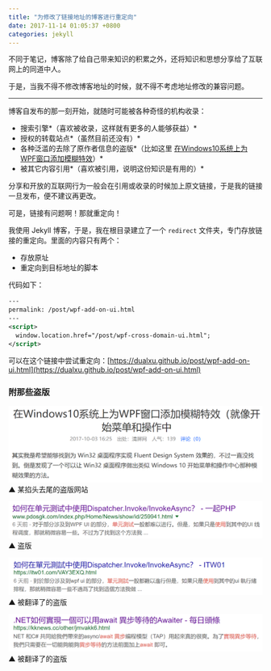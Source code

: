 ```yaml
---
title: "为修改了链接地址的博客进行重定向"
date: 2017-11-14 01:05:37 +0800
categories: jekyll
---
```


不同于笔记，博客除了给自己带来知识的积累之外，还将知识和思想分享给了互联网上的同道中人。

于是，当我不得不修改博客地址的时候，就不得不考虑地址修改的兼容问题。

---

博客自发布的那一刻开始，就随时可能被各种奇怪的机构收录：

- 搜索引擎*（喜欢被收录，这样就有更多的人能够获益）*
- 授权的转载站点*（虽然目前还没有）*
- 各种泛滥的去除了原作者信息的盗版*（比如这里 [在Windows10系统上为WPF窗口添加模糊特效](http://www.qingpingshan.com/bc/aspnet/334582.html)）*
- 被其它内容引用*（喜欢被引用，说明这份知识是有用的）*

分享和开放的互联网行为一般会在引用或收录的时候加上原文链接，于是我的链接一旦发布，便不建议再更改。

可是，链接有问题啊！那就重定向！

我使用 Jekyll 博客，于是，我在根目录建立了一个 `redirect` 文件夹，专门存放链接的重定向。里面的内容只有两个：

- 存放原址
- 重定向到目标地址的脚本

代码如下：

```xml
---
permalink: /post/wpf-add-on-ui.html
---
<script>
  window.location.href="/post/wpf-cross-domain-ui.html";
</script>
```

可以在这个链接中尝试重定向：[https://dualxu.github.io/post/wpf-add-on-ui.html](https://dualxu.github.io/post/wpf-add-on-ui.html)

### 附那些盗版

![盗版](/static/posts/2017-11-14-00-58-47.png)  
▲ 某掐头去尾的盗版网站

![盗版](/static/posts/2017-11-14-00-54-54.png)  
▲ 盗版

![被翻译了的盗版](/static/posts/2017-11-14-00-54-30.png)  
▲ 被翻译了的盗版

![被翻译了的盗版](/static/posts/2017-11-14-00-51-28.png)  
▲ 被翻译了的盗版
